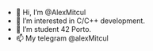 - 👋 Hi, I’m @AlexMitcul
- 👀 I’m interested in C/C++ development. 
- 🌱 I’m student 42 Porto.
- 📫 My telegram @alexMitcul

<!---
AlexMitcul/AlexMitcul is a ✨ special ✨ repository because its `README.md` (this file) appears on your GitHub profile.
You can click the Preview link to take a look at your changes.
--->
